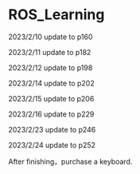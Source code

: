 # ROS_Learning
2023/2/10 update to p160

2023/2/11 update to p182

2023/2/12 update to p198

2023/2/14 update to p202

2023/2/15 update to p206

2023/2/16 update to p229

2023/2/23 update to p246

2023/2/24 update to p252

After finishing，purchase a keyboard.
